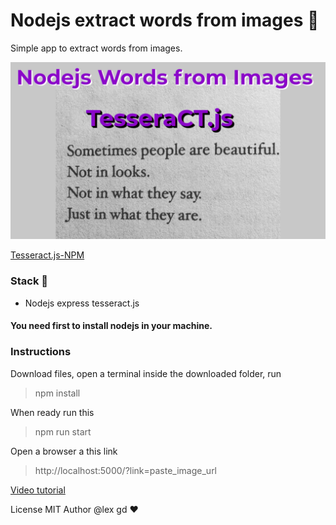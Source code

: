 # Nodejs extract words from images 🚀
Simple app to extract words from images.

![EasyInvoice](/img/front.png)

[Tesseract.js-NPM](https://github.com/naptha/tesseract.js#tesseractjs)

### Stack 🍔
* Nodejs express tesseract.js

#### You need first to install nodejs in your machine.

### Instructions
Download files, open a terminal inside the downloaded folder, run 
> npm install

When ready run this
> npm run start

Open a browser a this link
> http://localhost:5000/?link=paste_image_url

[Video tutorial](https://youtu.be/iijj1iU2ohU)

License MIT
Author @lex gd ❤️